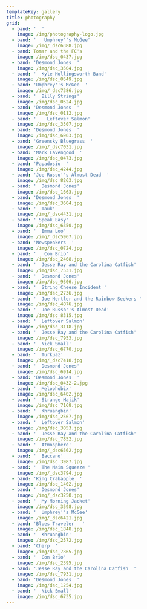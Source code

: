 ```yaml
---
templateKey: gallery
title: photography
grid:
  - band: '  '
    image: /img/photography-logo.jpg
  - band: '   Umphrey''s McGee'
    image: /img/_dsc6388.jpg
  - band: Tomar and the FC's
    image: /img/dsc_0437.jpg
  - band: 'Desmond Jones  '
    image: /img/dsc_3504.jpg
  - band: '  Kyle Hollingsworth Band'
    image: /img/dsc_0549.jpg
  - band: 'Umphrey''s McGee  '
    image: /img/_dsc7386.jpg
  - band: '  Billy Strings'
    image: /img/dsc_0524.jpg
  - band: 'Desmond Jones  '
    image: /img/dsc_0112.jpg
  - band: '    Leftover Salmon'
    image: /img/dsc_3307.jpg
  - band: 'Desmond Jones  '
    image: /img/dsc_6903.jpg
  - band: 'Greensky Bluegrass  '
    image: /img/_dsc7031.jpg
  - band: 'Mark Lavengood  '
    image: /img/dsc_0473.jpg
  - band: 'Papadosio  '
    image: /img/dsc_4244.jpg
  - band: 'Joe Russo''s Almost Dead  '
    image: /img/dsc_8263.jpg
  - band: '  Desmond Jones'
    image: /img/dsc_1663.jpg
  - band: 'Desmond Jones  '
    image: /img/dsc_3604.jpg
  - band: '  Tauk'
    image: /img/_dsc4431.jpg
  - band: ' Speak Easy'
    image: /img/dsc_6350.jpg
  - band: '  Emma Loo'
    image: /img/_dsc5967.jpg
  - band: 'Newspeakers  '
    image: /img/dsc_0724.jpg
  - band: '   Con Brio'
    image: /img/dsc_2408.jpg
  - band: '  Jesse Ray and the Carolina Catfish'
    image: /img/dsc_7531.jpg
  - band: '  Desmond Jones'
    image: /img/dsc_9306.jpg
  - band: '  String Cheese Incident '
    image: /img/dsc_2736.jpg
  - band: '  Joe Hertler and the Rainbow Seekers '
    image: /img/dsc_4076.jpg
  - band: '  Joe Russo''s Almost Dead'
    image: /img/dsc_8315.jpg
  - band: '  Leftover Salmon'
    image: /img/dsc_3118.jpg
  - band: '  Jesse Ray and the Carolina Catfish'
    image: /img/dsc_7953.jpg
  - band: '  Nick Small'
    image: /img/dsc_6770.jpg
  - band: '  Turkuaz'
    image: /img/_dsc7418.jpg
  - band: '  Desmond Jones'
    image: /img/dsc_6914.jpg
  - band: 'Desmond Jones  '
    image: /img/dsc_0432-2.jpg
  - band: '  Melophobix'
    image: /img/dsc_6402.jpg
  - band: '  Strange Majik'
    image: /img/dsc_7168.jpg
  - band: '  Khruangbin'
    image: /img/dsc_2567.jpg
  - band: '  Leftover Salmon'
    image: /img/dsc_3053.jpg
  - band: '  Jesse Ray and the Carolina Catfish'
    image: /img/dsc_7852.jpg
  - band: '  Atmosphere'
    image: /img/_dsc6562.jpg
  - band: '  Baccano'
    image: /img/dsc_3987.jpg
  - band: '  The Main Squeeze '
    image: /img/_dsc3794.jpg
  - band: 'King Crabapple  '
    image: /img/dsc_1402.jpg
  - band: '  Desmond Jones'
    image: /img/_dsc3250.jpg
  - band: '  My Morning Jacket'
    image: /img/dsc_3598.jpg
  - band: '  Umphrey''s McGee'
    image: /img/_dsc6421.jpg
  - band: 'Blues Traveler   '
    image: /img/dsc_1848.jpg
  - band: '  Khruangbin'
    image: /img/dsc_2572.jpg
  - band: 'Chirp  '
    image: /img/dsc_7865.jpg
  - band: '  Con Brio'
    image: /img/dsc_2395.jpg
  - band: 'Jesse Ray and the Carolina Catfish  '
    image: /img/dsc_7931.jpg
  - band: 'Desmond Jones  '
    image: /img/dsc_1254.jpg
  - band: '  Nick Small'
    image: /img/dsc_6735.jpg
---
```


